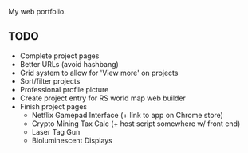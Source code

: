My web portfolio.

## TODO

* Complete project pages
* Better URLs (avoid hashbang)
* Grid system to allow for 'View more' on projects
* Sort/filter projects
* Professional profile picture
* Create project entry for RS world map web builder
* Finish project pages
  * Netflix Gamepad Interface (+ link to app on Chrome store)
  * Crypto Mining Tax Calc (+ host script somewhere w/ front end)
  * Laser Tag Gun
  * Bioluminescent Displays